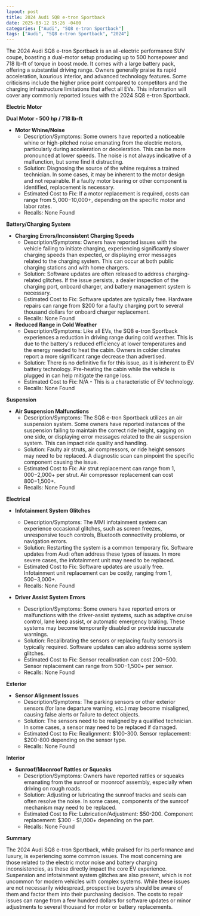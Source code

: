 ```yaml
---
layout: post
title: 2024 Audi SQ8 e-tron Sportback
date: 2025-03-12 15:26 -0400
categories: ["Audi", "SQ8 e-tron Sportback"]
tags: ["Audi", "SQ8 e-tron Sportback", "2024"]
---
```

The 2024 Audi SQ8 e-tron Sportback is an all-electric performance SUV coupe, boasting a dual-motor setup producing up to 500 horsepower and 718 lb-ft of torque in boost mode. It comes with a large battery pack, offering a substantial driving range. Owners generally praise its rapid acceleration, luxurious interior, and advanced technology features. Some criticisms include the higher price point compared to competitors and the charging infrastructure limitations that affect all EVs. This information will cover any commonly reported issues with the 2024 SQ8 e-tron Sportback.

**Electric Motor**

**Dual Motor - 500 hp / 718 lb-ft**

*   **Motor Whine/Noise**
    *   Description/Symptoms: Some owners have reported a noticeable whine or high-pitched noise emanating from the electric motors, particularly during acceleration or deceleration. This can be more pronounced at lower speeds. The noise is not always indicative of a malfunction, but some find it distracting.
    *   Solution: Diagnosing the source of the whine requires a trained technician. In some cases, it may be inherent to the motor design and not repairable. If a faulty motor bearing or other component is identified, replacement is necessary.
    *   Estimated Cost to Fix: If a motor replacement is required, costs can range from $5,000-$10,000+, depending on the specific motor and labor rates.
    *   Recalls: None Found

**Battery/Charging System**

*   **Charging Errors/Inconsistent Charging Speeds**
    *   Description/Symptoms: Owners have reported issues with the vehicle failing to initiate charging, experiencing significantly slower charging speeds than expected, or displaying error messages related to the charging system. This can occur at both public charging stations and with home chargers.
    *   Solution: Software updates are often released to address charging-related glitches. If the issue persists, a dealer inspection of the charging port, onboard charger, and battery management system is necessary.
    *   Estimated Cost to Fix: Software updates are typically free. Hardware repairs can range from $200 for a faulty charging port to several thousand dollars for onboard charger replacement.
    *   Recalls: None Found
*   **Reduced Range in Cold Weather**
    *   Description/Symptoms: Like all EVs, the SQ8 e-tron Sportback experiences a reduction in driving range during cold weather. This is due to the battery's reduced efficiency at lower temperatures and the energy needed to heat the cabin. Owners in colder climates report a more significant range decrease than advertised.
    *   Solution: There is no definitive fix for this issue, as it is inherent to EV battery technology. Pre-heating the cabin while the vehicle is plugged in can help mitigate the range loss.
    *   Estimated Cost to Fix: N/A - This is a characteristic of EV technology.
    *   Recalls: None Found

**Suspension**

*   **Air Suspension Malfunctions**
    *   Description/Symptoms: The SQ8 e-tron Sportback utilizes an air suspension system. Some owners have reported instances of the suspension failing to maintain the correct ride height, sagging on one side, or displaying error messages related to the air suspension system. This can impact ride quality and handling.
    *   Solution: Faulty air struts, air compressors, or ride height sensors may need to be replaced. A diagnostic scan can pinpoint the specific component causing the issue.
    *   Estimated Cost to Fix: Air strut replacement can range from $1,000-$2,000+ per strut. Air compressor replacement can cost $800-$1,500+.
    *   Recalls: None Found

**Electrical**

*   **Infotainment System Glitches**
    *   Description/Symptoms: The MMI infotainment system can experience occasional glitches, such as screen freezes, unresponsive touch controls, Bluetooth connectivity problems, or navigation errors.
    *   Solution: Restarting the system is a common temporary fix. Software updates from Audi often address these types of issues. In more severe cases, the infotainment unit may need to be replaced.
    *   Estimated Cost to Fix: Software updates are usually free. Infotainment unit replacement can be costly, ranging from $1,500-$3,000+.
    *   Recalls: None Found

*   **Driver Assist System Errors**
    *   Description/Symptoms: Some owners have reported errors or malfunctions with the driver-assist systems, such as adaptive cruise control, lane keep assist, or automatic emergency braking. These systems may become temporarily disabled or provide inaccurate warnings.
    *   Solution: Recalibrating the sensors or replacing faulty sensors is typically required. Software updates can also address some system glitches.
    *   Estimated Cost to Fix: Sensor recalibration can cost $200-$500. Sensor replacement can range from $500-$1,500+ per sensor.
    *   Recalls: None Found

**Exterior**

*   **Sensor Alignment Issues**
    *   Description/Symptoms: The parking sensors or other exterior sensors (for lane departure warning, etc.) may become misaligned, causing false alerts or failure to detect objects.
    *   Solution: The sensors need to be realigned by a qualified technician. In some cases, a sensor may need to be replaced if damaged.
    *   Estimated Cost to Fix: Realignment: $100-300. Sensor replacement: $200-800 depending on the sensor type.
    *   Recalls: None Found

**Interior**

*   **Sunroof/Moonroof Rattles or Squeaks**
    *   Description/Symptoms: Owners have reported rattles or squeaks emanating from the sunroof or moonroof assembly, especially when driving on rough roads.
    *   Solution: Adjusting or lubricating the sunroof tracks and seals can often resolve the noise. In some cases, components of the sunroof mechanism may need to be replaced.
    *   Estimated Cost to Fix: Lubrication/Adjustment: $50-200. Component replacement: $300 - $1,000+ depending on the part.
    *   Recalls: None Found

**Summary**

The 2024 Audi SQ8 e-tron Sportback, while praised for its performance and luxury, is experiencing some common issues. The most concerning are those related to the electric motor noise and battery charging inconsistencies, as these directly impact the core EV experience. Suspension and infotainment system glitches are also present, which is not uncommon for modern vehicles with complex systems. While these issues are not necessarily widespread, prospective buyers should be aware of them and factor them into their purchasing decision. The costs to repair issues can range from a few hundred dollars for software updates or minor adjustments to several thousand for motor or battery replacements.

